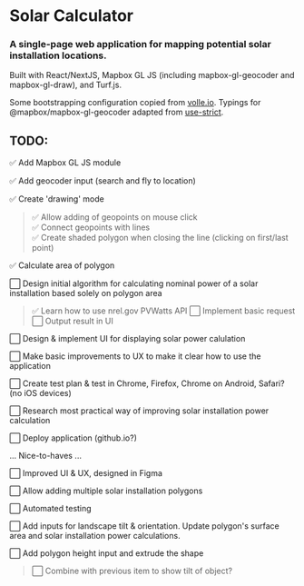 # Solar Calculator
### A single-page web application for mapping potential solar installation locations. 

Built with React/NextJS, Mapbox GL JS (including mapbox-gl-geocoder and mapbox-gl-draw), and Turf.js.  

Some bootstrapping configuration copied from [volle.io](https://github.com/volleio/volleio.github.io). 
Typings for @mapbox/mapbox-gl-geocoder adapted from [use-strict](https://gist.github.com/use-strict/b7363cf9ffbfd0f65582f708d4c22e67).



## TODO:

✅ Add Mapbox GL JS module  

✅ Add geocoder input (search and fly to location)  

✅ Create 'drawing' mode  
> ✅ Allow adding of geopoints on mouse click  
> ✅ Connect geopoints with lines  
> ✅ Create shaded polygon when closing the line (clicking on first/last point)  

✅ Calculate area of polygon  

⬜ Design initial algorithm for calculating nominal power of a solar installation based solely on polygon area  
> ✅ Learn how to use nrel.gov PVWatts API
> ⬜ Implement basic request
> ⬜ Output result in UI

⬜ Design & implement UI for displaying solar power calulation  

⬜ Make basic improvements to UX to make it clear how to use the application  

⬜ Create test plan & test in Chrome, Firefox, Chrome on Android, Safari? (no iOS devices)

⬜ Research most practical way of improving solar installation power calculation  

⬜ Deploy application (github.io?)

... Nice-to-haves ...

⬜ Improved UI & UX, designed in Figma  

⬜ Allow adding multiple solar installation polygons  

⬜ Automated testing 

⬜ Add inputs for landscape tilt & orientation. Update polygon's surface area and solar installation power calculations. 

⬜ Add polygon height input and extrude the shape
> ⬜ Combine with previous item to show tilt of object?
